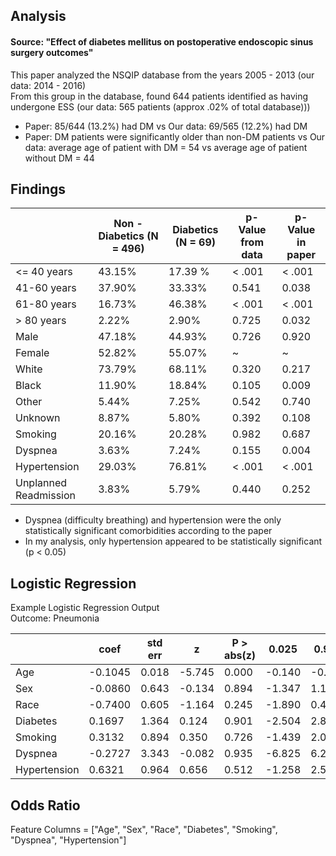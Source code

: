 ## Analysis
#### Source: "Effect of diabetes mellitus on postoperative endoscopic sinus surgery outcomes"  
This paper analyzed the NSQIP database from the years 2005 - 2013 (our data: 2014 - 2016)  
From this group in the database, found 644 patients identified as having undergone ESS  (our data: 565 patients (approx .02% of total database)))
- Paper: 85/644 (13.2%) had DM vs Our data: 69/565 (12.2%) had DM 
- Paper: DM patients were significantly older than non-DM patients vs Our data: average age of patient with DM = 54 vs average age of patient without DM = 44
## Findings
|   | Non - Diabetics (N = 496) | Diabetics (N = 69) | p-Value from data | p-Value in paper |
| ------------- | ------------- | ------------- | -------------|------------- |
| <= 40 years  | 43.15%  | 17.39 % | < .001 | < .001 |
| 41-60 years  | 37.90%  | 33.33% | 0.541 | 0.038 |
| 61-80 years  | 16.73%  | 46.38% | < .001 | < .001 | 
| > 80 years   | 2.22%   | 2.90%  | 0.725 | 0.032 |
| Male | 47.18% | 44.93% | 0.726 | 0.920 |
| Female | 52.82% | 55.07% | ~ | ~ | 
| White | 73.79% | 68.11% | 0.320 | 0.217 |
| Black | 11.90% | 18.84% | 0.105 | 0.009 | 
| Other | 5.44% | 7.25% | 0.542 | 0.740 |
| Unknown | 8.87% | 5.80% | 0.392 | 0.108
| Smoking | 20.16% | 20.28% | 0.982 | 0.687 |
| Dyspnea | 3.63% | 7.24% | 0.155 | 0.004 |
| Hypertension | 29.03% | 76.81% | < .001 | < .001 |
| Unplanned Readmission | 3.83% | 5.79% | 0.440 | 0.252 |

- Dyspnea (difficulty breathing) and hypertension were the only statistically significant comorbidities according to the paper
- In my analysis, only hypertension appeared to be statistically significant (p < 0.05)

## Logistic Regression
Example Logistic Regression Output  
Outcome: Pneumonia

|   | coef | std err | z | P > abs(z) | 0.025 | 0.975 |
| ------------- | ------------- | ------------- | -------------|------------- | ------------- | ------------- |
| Age  | -0.1045  | 0.018 | -5.745 | 0.000 | -0.140 | -0.069 |
| Sex  | -0.0860  | 0.643 | -0.134 | 0.894 | -1.347 | 1.175 |
| Race  | -0.7400  | 0.605 | -1.164 | 0.245 | -1.890 | 0.482 |
| Diabetes   | 0.1697  | 1.364  | 0.124 | 0.901 | -2.504 | 2.843 |
| Smoking   | 0.3132   | 0.894  | 0.350 | 0.726 | -1.439 | 2.065 |
| Dyspnea  | -0.2727   | 3.343  | -0.082 | 0.935 | -6.825 | 6.280 |
| Hypertension   | 0.6321   | 0.964  | 0.656 | 0.512 | -1.258 | 2.522 |



## Odds Ratio
Feature Columns = ["Age", "Sex", "Race", "Diabetes", "Smoking", "Dyspnea", "Hypertension"]






